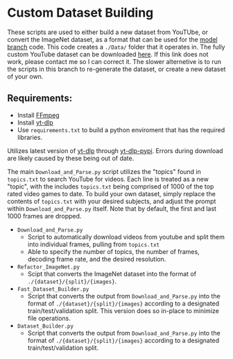 # Custom Dataset Building

These scripts are used to either build a new dataset from YouTUbe, or convert the ImageNet dataset, as a format that can be used for the [model branch](https://github.com/greenwoode/Deep-Learning-Specialization/tree/TF-CNN) code. This code creates a  `./Data/` folder that it operates in. The fully custom YouTube dataset can be downloaded [here](https://www.dropbox.com/scl/fi/h8rih7gzn5wrvgp8d5ous/Games.7z?rlkey=jvnve5op6vugj31clri2fn9pu&st=hy36u76l&dl=0). If this link does not work, please contact me so I can correct it. The slower alternetive is to run the scripts in this branch to re-generate the dataset, or create a new dataset of your own.

## Requirements:

- Install [FFmpeg](https://www.ffmpeg.org/)
- Install [yt-dlp](https://github.com/yt-dlp/yt-dlp)
- Use `requirements.txt` to build a python enviroment that has the required libraries.

Utilizes latest version of [yt-dlp](https://github.com/yt-dlp/yt-dlp) through [yt-dlp-pypi](https://pypi.org/project/yt-dlp/). Errors during download are likely caused by these being out of date.

The main `Download_and_Parse.py` script utilizes the "topics" found in `topics.txt` to search YouTube for videos. Each line is treated as a new "topic", with the includes `topics.txt` being comprised of 1000 of the top rated video games to date. To build your own dataset, simply replace the contents of `topics.txt` with your desired subjects, and adjust the prompt within `Download_and_Parse.py` itself. Note that by default, the first and last 1000 frames are dropped.

- `Download_and_Parse.py`
  - Script to automatically download videos from youtube and split them into individual frames, pulling from `topics.txt`
  - Able to specify the number of topics, the number of frames, decoding frame rate, and the desired resolution.
- `Refactor_ImageNet.py`
  - Scipt that converts the ImageNet dataset into the format of `./{dataset}/{split}/{images}`.
- `Fast_Dataset_Builder.py`
  - Script that converts the output from `Download_and_Parse.py` into the format of `./{dataset}/{split}/{images}` according to a designated train/test/validation split. This version does so in-place to minimize file operations.
- `Dataset_Builder.py`
  -   Script that converts the output from `Download_and_Parse.py` into the format of `./{dataset}/{split}/{images}` according to a designated train/test/validation split.
